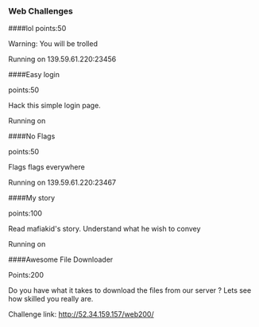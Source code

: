 ### Web Challenges 

####lol 
points:50

Warning: You will be trolled

Running on 139.59.61.220:23456


####Easy login

points:50

Hack this simple login page.

Running on 



####No Flags 

points:50

Flags flags everywhere

Running on 139.59.61.220:23467




####My story

points:100

Read mafiakid's story. Understand what he wish to convey

Running on 


####Awesome File Downloader

Points:200

Do you have what it takes to download the files from our server ? Lets see how skilled you really are. 

Challenge link: http://52.34.159.157/web200/


